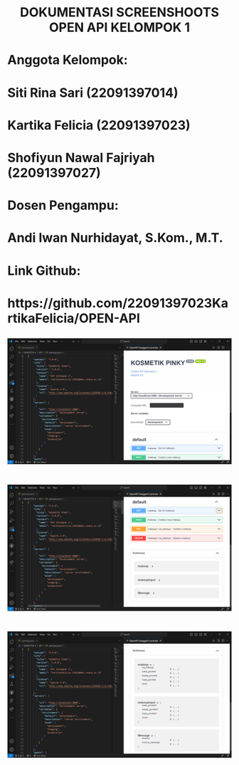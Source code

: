 <div align="center">
<h1>	DOKUMENTASI SCREENSHOOTS OPEN API KELOMPOK 1 </h>
<h1>	 </h>
</div>
<h1> Anggota Kelompok: </h>
<h1> Siti Rina Sari          (22091397014) </h>
<h1> Kartika Felicia         (22091397023) </h>
<h1> Shofiyun Nawal Fajriyah (22091397027) </h>

<h1> Dosen Pengampu: </h>
<h1> Andi Iwan Nurhidayat, S.Kom., M.T. </h>

<h1> Link Github: </h>
<h1> https://github.com/22091397023KartikaFelicia/OPEN-API </h>


![Alt text](https://github.com/22091397023KartikaFelicia/OPEN-API/blob/main/Screnshhot_folder/Cuplikan%20layar%202024-03-13%20141529.png)
<h1>	 </h>

![Alt text](https://github.com/22091397023KartikaFelicia/OPEN-API/blob/main/Screnshhot_folder/Cuplikan%20layar%202024-03-13%20141551.png)
<h1>	 </h>

![Alt text](https://github.com/22091397023KartikaFelicia/OPEN-API/blob/main/Screnshhot_folder/Cuplikan%20layar%202024-03-13%20141652.png)
